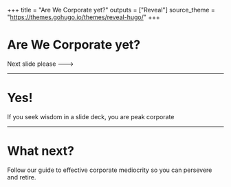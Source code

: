 +++
title = "Are We Corporate yet?"
outputs = ["Reveal"]
source_theme = "https://themes.gohugo.io/themes/reveal-hugo/"
+++

# Are We Corporate yet?

Next slide please --->

---

# Yes!

If you seek wisdom in a slide deck, you are peak corporate

---

# What next?

Follow our guide to effective corporate mediocrity so you can persevere and retire.